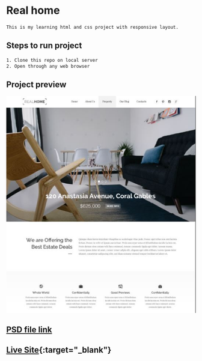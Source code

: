 # Real home
    This is my learning html and css project with responsive layout.

## Steps to run project
    1. Clone this repo on local server
    2. Open through any web browser

## Project preview
![real home template preview](realhome-preview.JPG)

## [PSD file link](https://github.com/MunaRai/realhome/blob/master/realhome.psd)

## [Live Site](https://munarai.github.io/realhome/){:target="_blank"}